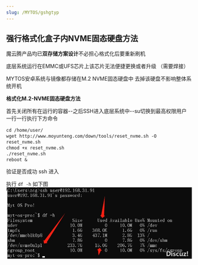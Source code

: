 ```yaml
---
slug: /MYTOS/gshgtyp
---
```

## 强行格式化盒子内NVME固态硬盘方法

魔云腾产品均已**双存储方案设计**不必担心格式化后要重新刷机

底层系统运行在EMMC或UFS芯片上该芯片无法便捷更换或者升级 （需要焊接）

MYTOS安卓系统与镜像都存储在M.2 NVME固态硬盘中 去掉该硬盘不影响整体系统开机

**格式化M.2-NVME固态硬盘方法**

首先关闭所有在运行的容器--之后SSH进入底层系统中--su切换到最高权限用户 一行一行执行下方命令

```
cd /home/user/
wget http://www.moyunteng.com/down/tools/reset_nvme.sh -O reset_nvme.sh
chmod +x reset_nvme.sh
./reset_nvme.sh
reboot &
```

验证是否成功
ssh 进入 

执行 `df -h` 如下图
![img](/img/gsh.png)